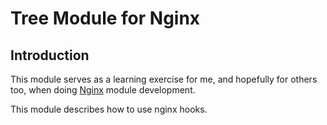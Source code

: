 # Tree Module for Nginx

## Introduction

This module serves as a learning exercise for me, and hopefully for
others too, when doing [Nginx](http://nginx.org) module development. 

This module describes how to use nginx hooks.


